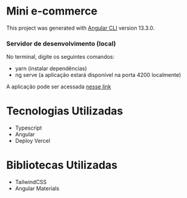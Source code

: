 # Mini e-commerce

This project was generated with [Angular CLI](https://github.com/angular/angular-cli) version 13.3.0.

### Servidor de desenvolvimento (local)

No terminal, digite os seguintes comandos:

- yarn (instalar dependências)
- ng serve (a aplicação estará disponível na porta 4200 localmente)

A aplicação pode ser acessada [nesse link](https://mini-ecommerce-gules.vercel.app)

# Tecnologias Utilizadas

- Typescript
- Angular
- Deploy Vercel

# Bibliotecas Utilizadas

- TailwindCSS
- Angular Materials
